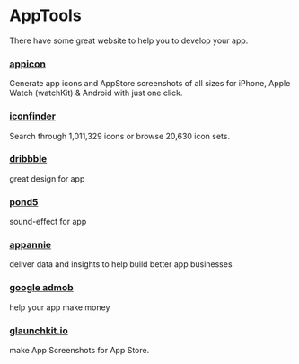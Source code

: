 # AppTools

There have some great website to help you to develop your app.

### [appicon](http://appicon.build/) 

Generate app icons and AppStore screenshots of all sizes for iPhone, Apple Watch (watchKit) & Android with just one click.

### [iconfinder](https://www.iconfinder.com)

Search through 1,011,329 icons or browse 20,630 icon sets.

### [dribbble](https://dribbble.com/)

great design for app

### [pond5](https://www.pond5.com)

sound-effect for app

### [appannie](https://www.appannie.com)

deliver data and insights to help build better app businesses

### [google admob](https://www.google.com/admob/)

help your app make money

### [glaunchkit.io](https://launchkit.io/dashboard/)

make App Screenshots for App Store.


